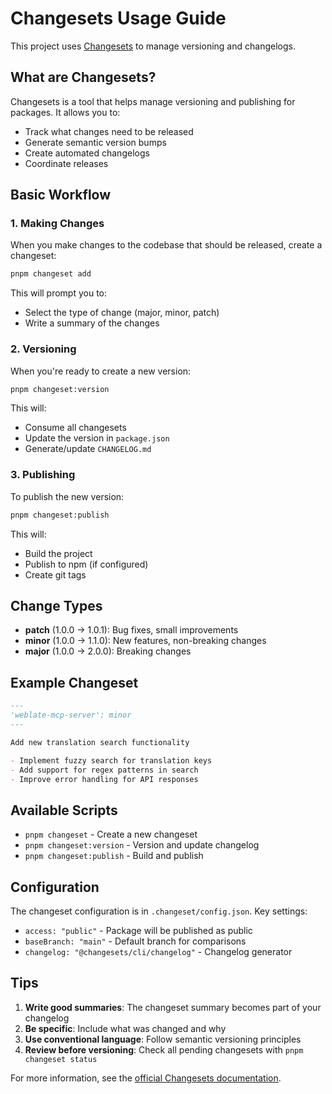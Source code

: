 # Changesets Usage Guide

This project uses [Changesets](https://github.com/changesets/changesets) to manage versioning and changelogs.

## What are Changesets?

Changesets is a tool that helps manage versioning and publishing for packages. It allows you to:
- Track what changes need to be released
- Generate semantic version bumps
- Create automated changelogs
- Coordinate releases

## Basic Workflow

### 1. Making Changes
When you make changes to the codebase that should be released, create a changeset:

```bash
pnpm changeset add
```

This will prompt you to:
- Select the type of change (major, minor, patch)
- Write a summary of the changes

### 2. Versioning
When you're ready to create a new version:

```bash
pnpm changeset:version
```

This will:
- Consume all changesets
- Update the version in `package.json`
- Generate/update `CHANGELOG.md`

### 3. Publishing
To publish the new version:

```bash
pnpm changeset:publish
```

This will:
- Build the project
- Publish to npm (if configured)
- Create git tags

## Change Types

- **patch** (1.0.0 → 1.0.1): Bug fixes, small improvements
- **minor** (1.0.0 → 1.1.0): New features, non-breaking changes
- **major** (1.0.0 → 2.0.0): Breaking changes

## Example Changeset

```markdown
---
'weblate-mcp-server': minor
---

Add new translation search functionality

- Implement fuzzy search for translation keys
- Add support for regex patterns in search
- Improve error handling for API responses
```

## Available Scripts

- `pnpm changeset` - Create a new changeset
- `pnpm changeset:version` - Version and update changelog
- `pnpm changeset:publish` - Build and publish

## Configuration

The changeset configuration is in `.changeset/config.json`. Key settings:
- `access: "public"` - Package will be published as public
- `baseBranch: "main"` - Default branch for comparisons
- `changelog: "@changesets/cli/changelog"` - Changelog generator

## Tips

1. **Write good summaries**: The changeset summary becomes part of your changelog
2. **Be specific**: Include what was changed and why
3. **Use conventional language**: Follow semantic versioning principles
4. **Review before versioning**: Check all pending changesets with `pnpm changeset status`

For more information, see the [official Changesets documentation](https://github.com/changesets/changesets). 